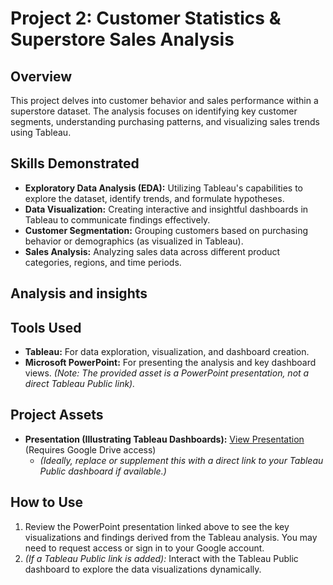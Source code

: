 # Project 2: Customer Statistics & Superstore Sales Analysis

## Overview

This project delves into customer behavior and sales performance within a superstore dataset. The analysis focuses on identifying key customer segments, understanding purchasing patterns, and visualizing sales trends using Tableau.

## Skills Demonstrated

* **Exploratory Data Analysis (EDA):** Utilizing Tableau's capabilities to explore the dataset, identify trends, and formulate hypotheses.
* **Data Visualization:** Creating interactive and insightful dashboards in Tableau to communicate findings effectively.
* **Customer Segmentation:** Grouping customers based on purchasing behavior or demographics (as visualized in Tableau).
* **Sales Analysis:** Analyzing sales data across different product categories, regions, and time periods.

## Analysis and insights

## Tools Used

* **Tableau:** For data exploration, visualization, and dashboard creation.
* **Microsoft PowerPoint:** For presenting the analysis and key dashboard views. *(Note: The provided asset is a PowerPoint presentation, not a direct Tableau Public link).*

## Project Assets

* **Presentation (Illustrating Tableau Dashboards):** [View Presentation](https://drive.google.com/file/d/1omlu7lFMDXOmO4SPyPLjfp8X6ZZCPnSD/view?usp=sharing) (Requires Google Drive access)
    * *(Ideally, replace or supplement this with a direct link to your Tableau Public dashboard if available.)*

## How to Use

1.  Review the PowerPoint presentation linked above to see the key visualizations and findings derived from the Tableau analysis. You may need to request access or sign in to your Google account.
2.  *(If a Tableau Public link is added):* Interact with the Tableau Public dashboard to explore the data visualizations dynamically.

